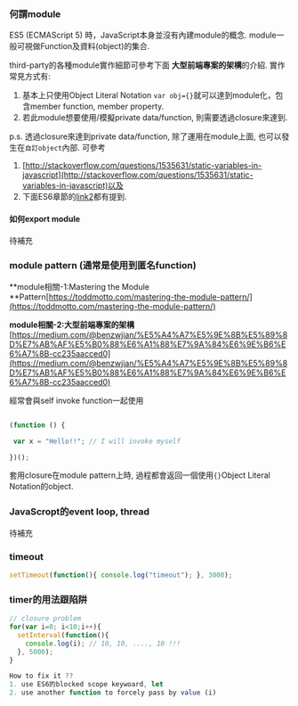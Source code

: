 ### 何謂module

ES5 (ECMAScript 5) 時，JavaScript本身並沒有內建module的概念. module一般可視做Function及資料(object)的集合.

third-party的各種module實作細節可參考下面 **大型前端專案的架構**的介紹. 實作常見方式有:

1. 基本上只使用Object Literal Notation `var obj={}`就可以達到module化，包含member function, member property.
2. 若此module想要使用/模擬private data/function, 則需要透過closure來達到. 

p.s. 透過closure來達到private data/function, 除了運用在module上面, 也可以發生在`自訂object`內部. 可參考

1.  [http://stackoverflow.com/questions/1535631/static-variables-in-javascript](http://stackoverflow.com/questions/1535631/static-variables-in-javascript)以及
2. 下面ES6章節的[link2](http://stackoverflow.com/questions/27849064/how-to-implement-private-method-in-es6-class-with-traceur)都有提到.

#### 如何export module
待補充

### module pattern (通常是使用到匿名function)

**module相關-1:Mastering the Module **Pattern[https://toddmotto.com/mastering-the-module-pattern/](https://toddmotto.com/mastering-the-module-pattern/)

**module相關-2:大型前端專案的架構**[https://medium.com/@benzwjian/%E5%A4%A7%E5%9E%8B%E5%89%8D%E7%AB%AF%E5%B0%88%E6%A1%88%E7%9A%84%E6%9E%B6%E6%A7%8B-cc235aacced0](https://medium.com/@benzwjian/%E5%A4%A7%E5%9E%8B%E5%89%8D%E7%AB%AF%E5%B0%88%E6%A1%88%E7%9A%84%E6%9E%B6%E6%A7%8B-cc235aacced0)

經常會與self invoke function一起使用

~~~ javascript

(function () {

 var x = "Hello!!"; // I will invoke myself

})();

~~~

套用closure在module pattern上時, 過程都會返回一個使用`{}`Object Literal Notation的object.

### JavaScropt的event loop, thread
待補充

### timeout
~~~ javascript
setTimeout(function(){ console.log("timeout"); }, 3000);
~~~

### timer的用法跟陷阱
~~~ javascript
// closure problem
for(var i=0; i<10;i++){
  setInterval(function(){
    console.log(i); // 10, 10, ...., 10 !!!
  }, 5000);
}

How to fix it ??
1. use ES6的blocked scope keywoard, let
2. use another function to forcely pass by value (i)
~~~
